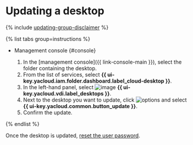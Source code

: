 # Updating a desktop

{% include [updating-group-disclaimer](../../../_includes/cloud-desktop/updating-group-disclaimer.md) %}

{% list tabs group=instructions %}

- Management console {#console}

  1. In the [management console]({{ link-console-main }}), select the folder containing the desktop.
  1. From the list of services, select **{{ ui-key.yacloud.iam.folder.dashboard.label_cloud-desktop }}**.
  1. In the left-hand panel, select ![image](../../../_assets/console-icons/display.svg) **{{ ui-key.yacloud.vdi.label_desktops }}**.
  1. Next to the desktop you want to update, click ![options](../../../_assets/console-icons/ellipsis.svg) and select **{{ ui-key.yacloud.common.button_update }}**.
  1. Confirm the update.

{% endlist %}

Once the desktop is updated, [reset the user password](password-reset.md).
